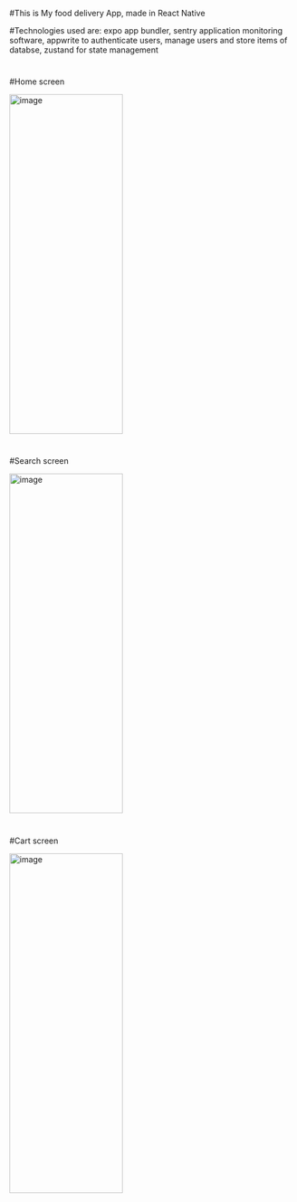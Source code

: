 #This is My food delivery App, made in React Native

#Technologies used are: expo app bundler, sentry application monitoring software, appwrite to authenticate users, manage users and store items of databse, zustand for state management

#

#Home screen

<img width="200" height="600" alt="image" src="https://github.com/user-attachments/assets/e8a0c36b-1d21-454c-853c-943830fa2072" />

#

#Search screen

<img width="200" height="600" alt="image" src="https://github.com/user-attachments/assets/15fdd3b7-f05f-41ef-83cf-3a5349ec6d87" />

#

#Cart screen


<img width="200" height="600" alt="image" src="https://github.com/user-attachments/assets/7c12030d-d778-4d4d-8830-1a7e102dce82" />
